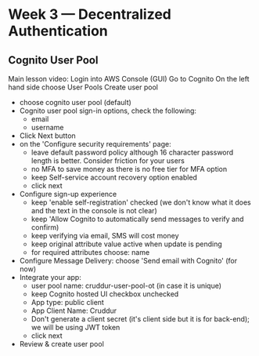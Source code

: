 # Week 3 — Decentralized Authentication

## Cognito User Pool
Main lesson video:
Login into AWS Console (GUI)
Go to Cognito
On the left hand side choose User Pools
Create user pool
- choose cognito user pool (default)
- Cognito user pool sign-in options, check the following:
    - email
    - username
- Click Next button
- on the 'Configure security requirements' page:
    - leave default  password policy although 16 character password length is better. Consider friction for your users
    - no MFA to save money as there is no free tier for MFA option
    - keep Self-service account recovery option enabled
    - click next
-  Configure sign-up experience
    - keep 'enable self-registration' checked (we don't know what it does and the text in the console is not clear)
    - keep 'Allow Cognito to automatically send messages to verify and confirm)
    - keep verifying via email, SMS will cost money
    - keep original attribute value active when update is pending
    - for required attributes choose: name
- Configure Message Delivery: choose 'Send email with Cognito' (for now)
- Integrate your app:
   - user pool name: cruddur-user-pool-ot (in case it is unique)
   - keep Cognito hosted UI checkbox unchecked
   - App type: public client
   - App Client Name: Cruddur
   - Don't generate a client secret (it's client side but it is for back-end); we will be using JWT token 
   - click next 
- Review & create user pool       
